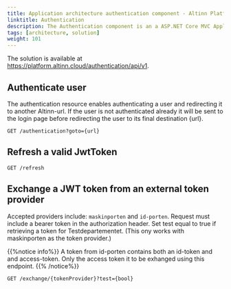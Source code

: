 ```yaml
---
title: Application architecture authentication component - Altinn Platform
linktitle: Authentication
description: The Authentication component is an a ASP.NET Core MVC Application exposing REST-API to Altinn Apps.
tags: [architecture, solution]
weight: 101
---
```


The solution is available at https://platform.altinn.cloud/authentication/api/v1. 

## Authenticate user
The authentication resource enables authenticating a user and redirecting it to another Altinn-url. 
If the user is not authenticated already it will be sent to the login page before redirecting the user to its final destination {url}.

```http
GET /authentication?goto={url}
```

## Refresh a valid JwtToken

```http
GET /refresh
```

## Exchange a JWT token from an external token provider

Accepted providers include: `maskinporten` and `id-porten`.
Request must include a bearer token in the authorization header.
Set test equal to true if retrieving a token for Testdepartementet.
(This ony works with maskinporten as the token provider.)

{{%notice info%}}
A token from id-porten contains both an id-token and and access-token. 
Only the access token it to be exhanged using this endpoint.
{{% /notice%}}

```http
GET /exchange/{tokenProvider}?test={bool}
```